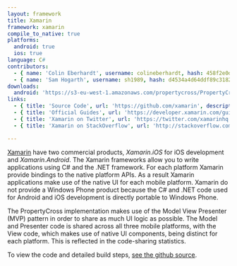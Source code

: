 ```yaml
---
layout: framework
title: Xamarin
framework: xamarin
compile_to_native: true
platforms:
  android: true
  ios: true
language: C#
contributors:
  - { name: 'Colin Eberhardt', username: colineberhardt, hash: 458f2e0d08d4114f8b323798cfea141d }
  - { name: 'Sam Hogarth', username: sh1989, hash: d4534a4d64ddf89c318221d9f0e766da }
downloads:
  android: 'https://s3-eu-west-1.amazonaws.com/propertycross/PropertyCross-xamarin-454d3c1505c26c1918b2d30067a5f2fb88a64b29.apk'
links:
  - { title: 'Source Code', url: 'https://github.com/xamarin', description: 'The Xamarin source code is available on Github.' }
  - { title: 'Official Guides', url: 'https://developer.xamarin.com/guides/', description: 'A wide variety of guides relating to Xamarin development.' }
  - { title: 'Xamarin on Twitter', url: 'https://twitter.com/xamarinhq', description: 'Regularly updated with information about releases, features and links to articles.' }
  - { title: 'Xamarin on StackOverflow', url: 'http://stackoverflow.com/questions/tagged/xamarin', description: 'A variety of questions and answers related to Xamarin development on Stackoverflow.' }

---
```


[Xamarin](http://xamarin.com/) have two commercial products, _Xamarin.iOS_ for iOS development and _Xamarin.Android_. The Xamarin frameworks allow you to write applications using C# and the .NET framework. For each platform Xamarin provide bindings to the native platform APIs. As a result Xamarin applications make use of the native UI for each mobile platform. Xamarin do not provide a Windows Phone product because the C# and .NET code used for Android and iOS development is directly portable to Windows Phone.

The PropertyCross implementation makes use of the Model View Presenter (MVP) pattern in order to share as much UI logic as possible. The Model and Presenter code is shared across all three mobile platforms, with the View code, which makes use of native UI components, being distinct for each platform. This is reflected in the code-sharing statistics.


To view the code and detailed build steps, <a href='{{ site.githuburl }}/tree/master/xamarin'>see the github source</a>.

